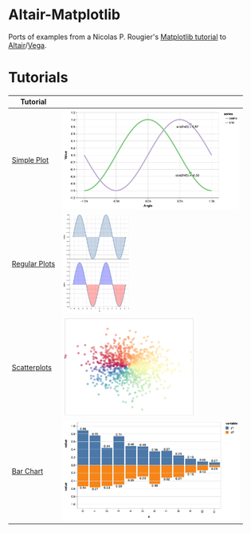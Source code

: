 # Altair-Matplotlib

Ports of examples from a Nicolas P. Rougier's [Matplotlib tutorial](http://www.labri.fr/perso/nrougier/teaching/matplotlib/) to [Altair](https://altair-viz.github.io)/[Vega](https://vega.github.io/vega/).

# Tutorials

| Tutorial | |
| --- | --- |
| [Simple Plot](notebooks/01-Simple_Plot.ipynb) | <img alt="Simple Plot Image" src="images/01-Simple_Plot.png" height="200"> |
| [Regular Plots](notebooks/02-Regular_Plots.ipynb) | <img alt="Regular Plot Image" src="images/02-Regular_Plots.png" height="200"> |
| [Scatterplots](notebooks/03-Scatterplots.ipynb) | <img alt="Scatterplot Image" src="images/03-Scatterplots.png" height="200"> |
| [Bar Chart](notebooks/04-Bar_Charts.ipynb) | <img alt="Bar Chart Image" src="images/04-Bar_Charts.png" height="200"> |

